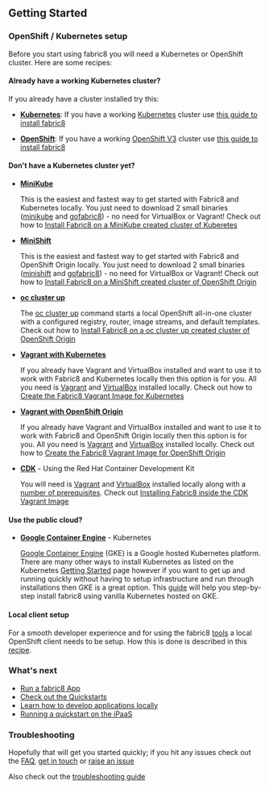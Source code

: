 ## Getting Started

### OpenShift / Kubernetes setup

Before you start using fabric8 you will need a Kubernetes or OpenShift cluster. Here are some recipes:

#### Already have a working Kubernetes cluster?

If you already have a cluster installed try this:

* [**Kubernetes**](kubernetes.html): If you have a working [Kubernetes](http://kuberentes.io) cluster use [this guide to install fabric8](kubernetes.html)

* [**OpenShift**](openshift.html): If you have a working [OpenShift V3](http://www.openshift.com) cluster use [this guide to install fabric8](openshift.html)


#### Don't have a Kubernetes cluster yet?

* [**MiniKube**](minikube.html)

  This is the easiest and fastest way to get started with Fabric8 and Kubernetes locally.
  You just need to download 2 small binaries ([minikube](https://github.com/kubernetes/minikube/releases) and [gofabric8](https://github.com/fabric8io/gofabric8/releases)) - no need for VirtualBox or Vagrant!
  Check out how to [Install Fabric8 on a MiniKube created cluster of Kuberetes](minikube.html)

* [**MiniShift**](minishift.html)

  This is the easiest and fastest way to get started with Fabric8 and OpenShift Origin locally.
  You just need to download 2 small binaries ([minishift](https://github.com/jimmidyson/minishift/releases) and [gofabric8](https://github.com/fabric8io/gofabric8/releases)) - no need for VirtualBox or Vagrant!
  Check out how to [Install Fabric8 on a MiniShift created cluster of OpenShift Origin](minishift.html)

* [**oc cluster up**](ocClusterUp.html)

  The [oc cluster up](https://github.com/openshift/origin/blob/master/docs/cluster_up_down.md#overview) command starts a local OpenShift  all-in-one cluster with a configured registry, router, image streams, and default templates.
  Check out how to [Install Fabric8 on a oc cluster up created cluster of OpenShift Origin](ocClusterUp.html)

* [**Vagrant with Kubernetes**](vagrant-kubernetes.html)

  If you already have Vagrant and VirtualBox installed and want to use it to work with Fabric8 and Kubernetes locally then this option is for you.
  All you need is [Vagrant](https://www.vagrantup.com/) and [VirtualBox](https://www.virtualbox.org/) installed locally.
  Check out how to [Create the Fabric8 Vagrant Image for Kubernetes](vagrant-kubernetes.html)

* [**Vagrant with OpenShift Origin**](vagrant.html)

  If you already have Vagrant and VirtualBox installed and want to use it to work with Fabric8 and OpenShift Origin locally then this option is for you.
  All you need is [Vagrant](https://www.vagrantup.com/) and [VirtualBox](https://www.virtualbox.org/) installed locally.
  Check out how to [Create the Fabric8 Vagrant Image for OpenShift Origin](vagrant.html)

* [**CDK**](cdk.html) - Using the Red Hat Container Development Kit

  You will need is [Vagrant](https://www.vagrantup.com/) and [VirtualBox](https://www.virtualbox.org/) installed locally along with a [number of prerequisites](https://github.com/redhat-developer-tooling/openshift-vagrant#prerequisites).
  Check out [Installing Fabric8 inside the CDK Vagrant Image](cdk.html)

#### Use the public cloud?

* [**Google Container Engine**](gke.html) - Kubernetes

  [Google Container Engine](https://cloud.google.com/container-engine/) (GKE) is a Google hosted Kubernetes platform. There are many other ways to install Kubernetes as listed on the Kubernetes [Getting Started](http://kubernetes.io/gettingstarted/) page however if you want to get up and running quickly without having to setup infrastructure and run through installations then GKE is a great option.  This [guide](gke.html) will help you step-by-step install fabric8 using vanilla Kubernetes hosted on GKE.


#### Local client setup

For a smooth developer experience and for using the fabric8 [tools](../tools.html) a local OpenShift client needs to be setup.
How this is done is described in this [recipe](local.html).

### What's next

* [Run a fabric8 App](apps.html)
* [Check out the Quickstarts](../quickstarts/index.html)
* [Learn how to develop applications locally](develop.html)
* [Running a quickstart on the iPaaS](example.html)

### Troubleshooting

Hopefully that will get you started quickly; if you hit any issues check out the [FAQ](http://fabric8.io/guide/FAQ.html), [get in touch](http://fabric8.io/community/index.html) or [raise an issue](https://github.com/fabric8io/fabric8/issues)

Also check out the [troubleshooting guide](troubleshooting.html)
